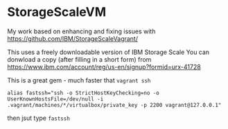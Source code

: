 # StorageScaleVM
My work based on enhancing and fixing issues with https://github.com/IBM/StorageScaleVagrant/

This uses a freely downloadable version of IBM Storage Scale
You can donwload a copy (after filling in a short form) from https://www.ibm.com/account/reg/us-en/signup?formid=urx-41728


This is a great gem - much faster that `vagrant ssh`
```
alias fastssh="ssh -o StrictHostKeyChecking=no -o UserKnownHostsFile=/dev/null -i .vagrant/machines/*/virtualbox/private_key -p 2200 vagrant@127.0.0.1"
```

then jsut type `fastssh`


